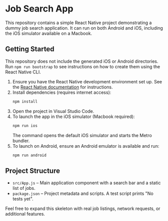 # Job Search App

This repository contains a simple React Native project demonstrating a dummy job search application. It can run on both Android and iOS, including the iOS simulator available on a Macbook.

## Getting Started

This repository does not include the generated iOS or Android directories.
Run `npm run bootstrap` to see instructions on how to create them using the React Native CLI.


1. Ensure you have the React Native development environment set up. See the [React Native documentation](https://reactnative.dev/docs/environment-setup) for instructions.
2. Install dependencies (requires internet access):
   ```bash
   npm install
   ```
3. Open the project in Visual Studio Code.
4. To launch the app in the iOS simulator (Macbook required):
   ```bash
   npm run ios
   ```
   The command opens the default iOS simulator and starts the Metro bundler.
5. To launch on Android, ensure an Android emulator is available and run:
   ```bash
   npm run android
   ```

## Project Structure

- `src/App.js` – Main application component with a search bar and a static list of jobs.
- `package.json` – Project metadata and scripts. A test script prints "No tests yet".

Feel free to expand this skeleton with real job listings, network requests, or additional features.
